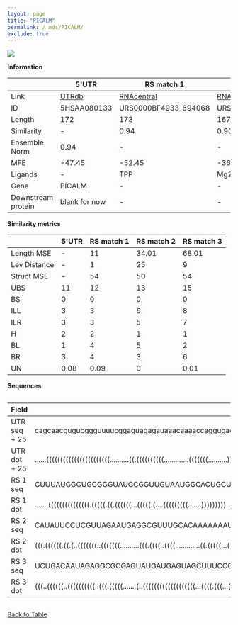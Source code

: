 ```yaml
---
layout: page
title: "PICALM"
permalink: /_mds/PICALM/
exclude: true
---
```




![](../../alns_9.28.22/aln_5HSAA080133_0.965.png?raw=true)


**Information**

| | 5'UTR       | RS match 1   | RS match 2  | RS match 3 |
| ---- | ----------- | ----------- | ----------- | ----------- |
| Link | <a href="http://utrdb.ba.itb.cnr.it/getutr/5HSAA080133/1" target="_blank" rel="noopener noreferrer">UTRdb</a>   | <a href="https://rnacentral.org/rna/URS0000BF4933/694068" target="_blank" rel="noopener noreferrer">RNAcentral</a>     |<a href="https://rnacentral.org/rna/URS0000DB6628/1798316" target="_blank" rel="noopener noreferrer">RNAcentral</a>  | <a href="https://rnacentral.org/rna/URS0000C61A0E/1385513" target="_blank" rel="noopener noreferrer">RNAcentral</a>   |
| ID | 5HSAA080133     | URS0000BF4933_694068     | URS0000DB6628_1798316     | URS0000C61A0E_1385513     |
| Length | 172     |  173    | 167   |  175    |
| Similarity | - | 0.94 | 0.90 | 0.92 |
| Ensemble Norm | 0.94 | - | - | - |
| MFE | -47.45 | -52.45 | -36.40 | -44 |
| Ligands | - | TPP | Mg2+ | lysine |
| Gene | PICALM | - | - | - |
| Downstream protein | blank for now    |    -    | -  | - |


**Similarity metrics**

| | 5'UTR       | RS match 1   | RS match 2  | RS match 3 |
| ---- | ----------- | ----------- | ----------- | ----------- |
| Length MSE | - | 11 | 34.01 | 68.01 |
| Lev Distance | - | 1 | 25 | 9 |
| Struct MSE | - | 54 | 50 | 54 |
| UBS| 11 | 12 | 13 | 15 |
| BS | 0 | 0 | 0 | 0 |
| ILL | 3 | 3 | 6 | 8 |
| ILR | 3 | 3 | 5 | 7 |
| H | 2 | 2 | 1 | 1 |
| BL | 1 | 4 | 5 | 2 |
| BR | 3 | 4 | 3 | 6 |
| UN | 0.08 | 0.09 | 0 | 0.01 |

**Sequences**


<div style="overflow-x:auto;">

<table>
<colgroup>
<col width="30%" />
<col width="70%" />
</colgroup>
<thead>
<tr class="header">
<th>Field</th>
<th>Description</th>
</tr>
</thead>
<tbody>
<tr>
<td markdown="span">UTR seq + 25 </td>
<td markdown="span"> cagcaacgugucggguuuucggaguagagauaaacaaaaccaggugacauuuccaagccucucaaggaaaggggggaaaaaaccuuucugggugucaccggcucugccguauccaagacaguaugcaaggccacgacccacgagaucATGTCCGGCCAGAGCCTGACGGACC </td>
</tr>
<tr>
<td markdown="span">UTR dot + 25  </td>
<td markdown="span"> ......(((((((((((((((((((((((..........((.((((((((((.............(((((((..........)))))))))))))))))))))))))....)))..........).)))))).))))..))).......(((((..(((...))).))))).
</td>
</tr>


<tr>
<td markdown="span">RS 1 seq </td>
<td markdown="span"> CUUUAUGGCUGCGGGUAUCCGGUUGUAAUGGCACUGCUUCUUGUUUUCCCCUGCUGGAUGUAUGUAGCACAUCUGGCUUUGUGAGCACAGCAGUUCCUUGCACUGGGUUGAGAUUAUACCGCUAGAACCUGAUCAGUGCUCAGACCUGCGUAGGGAAGCCCCCAGUGUCGUCG
</td>
</tr>


<tr>
<td markdown="span">RS 1 dot </td>
<td markdown="span"> .......(((((((((((((((.(((((.((.((((((...(((((.(....(((((((((.......)))))))))...).))))).)))))).)))))))))))))..................)))))..)))).....((((((....(((....)))))).)))....
</td>
</tr>


<tr>
<td markdown="span">RS 2 seq </td>
<td markdown="span"> CAUAUUCCUCGUUAGAAUGAGGCGUUUGCACAAAAAAAUGCUACUACCCAGAAACGUCGAAAGACGCCAAUGUGGUUACCAGGUUUUGUCGGAUUAAGGCUUAACCCAAUGUAGCUGGAUUAGAUCCUACGUUGUGCACUGCCGAAAGUCAACCAGGGGGGAACAUG
</td>
</tr>


<tr>
<td markdown="span">RS 2 dot </td>
<td markdown="span"> (((.((((((.((.(..(((((((..(((((((..........(((.((((..((((.............((.(((((...(((((((......))))))))))))))))))..))))..)))........))))))).)))).....)))..))).)))))).)))
</td>
</tr>


<tr>
<td markdown="span">RS 3 seq </td>
<td markdown="span"> UCUGACAAUAGAGGCGCGAGUAUGAUGAGUAGCUUUCCGGAGGACAAUGGGUCCAGCGAAGGAAAGGGAAAGGCAGAUCGCCGAGAUAGAGAAUAGCCAUUCUAUUCUUUGUUGGGCUGGUAUUGAACAAAUGCCAGACUGUCGCAAUGCGAAGUUGUGGAGCACUAUUGAAGAG
</td>
</tr>


<tr>
<td markdown="span">RS 3 dot </td>
<td markdown="span"> (((..((((((..((((((((((..(((.(((((.......(..(((((((((((((((((((...((((.(((...((..(......).))...))).)))).))))))))))))))..)))))..).......)).))))))..))))....))))...)).)))))).))).
</td>
</tr>

</tbody>
</table>


</div>


[Back to Table](../../display)

